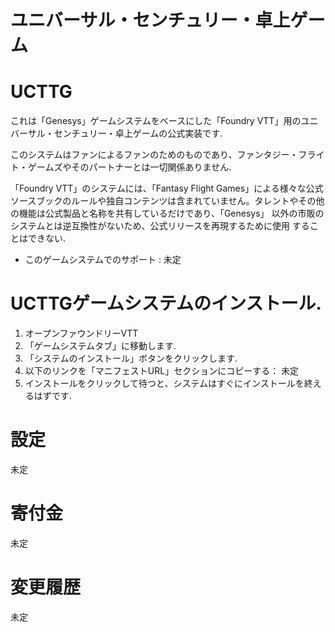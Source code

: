 # ユニバーサル・センチュリー・卓上ゲーム

# UCTTG

これは「Genesys」ゲームシステムをベースにした「Foundry VTT」用のユニバーサル・センチュリー・卓上ゲームの公式実装です.

このシステムはファンによるファンのためのものであり、ファンタジー・フライト・ゲームズやそのパートナーとは一切関係ありません.

「Foundry VTT」のシステムには、「Fantasy Flight Games」による様々な公式ソースブックのルールや独自コンテンツは含まれていません。タレントやその他の機能は公式製品と名称を共有しているだけであり、「Genesys」 以外の市販のシステムとは逆互換性がないため、公式リリースを再現するために使用 することはできない.

- このゲームシステムでのサポート : 未定

# UCTTGゲームシステムのインストール.

1. オープンファウンドリーVTT
2. 「ゲームシステムタブ」に移動します.
3. 「システムのインストール」ボタンをクリックします.
4. 以下のリンクを「マニフェストURL」セクションにコピーする：
   未定
5. インストールをクリックして待つと、システムはすぐにインストールを終えるはずです.

# 設定

未定

# 寄付金

未定

# 変更履歴

未定
